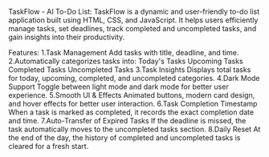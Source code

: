 TaskFlow - AI To-Do List:
TaskFlow is a dynamic and user-friendly to-do list application built using HTML, CSS, and JavaScript. It helps users efficiently manage tasks, set deadlines, track completed and uncompleted tasks, and gain insights into their productivity.

Features:
1.Task Management
Add tasks with title, deadline, and time.
2.Automatically categorizes tasks into:
Today's Tasks
Upcoming Tasks
Completed Tasks
Uncompleted Tasks
3.Task Insights
Displays total tasks for today, upcoming, completed, and uncompleted categories.
4.Dark Mode Support
Toggle between light mode and dark mode for better user experience.
5.Smooth UI & Effects
Animated buttons, modern card design, and hover effects for better user interaction.
6.Task Completion Timestamp
When a task is marked as completed, it records the exact completion date and time.
7.Auto-Transfer of Expired Tasks
If the deadline is missed, the task automatically moves to the uncompleted tasks section.
8.Daily Reset
At the end of the day, the history of completed and uncompleted tasks is cleared for a fresh start.
  
